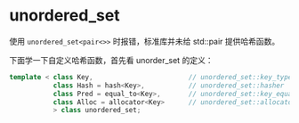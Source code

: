 # unordered_set

使用 `unordered_set<pair<>>` 时报错，标准库并未给 std::pair 提供哈希函数。

下面学一下自定义哈希函数，首先看 unorder_set 的定义：

```c++
template < class Key,                        // unordered_set::key_type/value_type
           class Hash = hash<Key>,           // unordered_set::hasher
           class Pred = equal_to<Key>,       // unordered_set::key_equal
           class Alloc = allocator<Key>      // unordered_set::allocator_type
           > class unordered_set;
```



